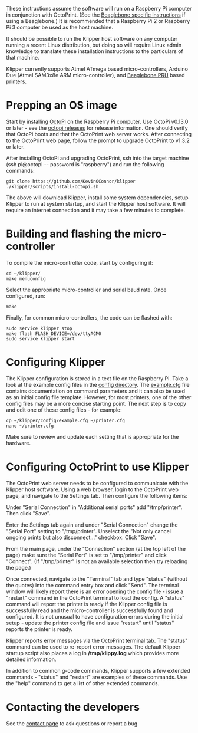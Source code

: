 These instructions assume the software will run on a Raspberry Pi
computer in conjunction with OctoPrint. (See the
[Beaglebone specific instructions](beaglebone.md) if using a
Beaglebone.) It is recommended that a Raspberry Pi 2 or Raspberry Pi 3
computer be used as the host machine.

It should be possible to run the Klipper host software on any computer
running a recent Linux distribution, but doing so will require Linux
admin knowledge to translate these installation instructions to the
particulars of that machine.

Klipper currently supports Atmel ATmega based micro-controllers,
Arduino Due (Atmel SAM3x8e ARM micro-controller), and
[Beaglebone PRU](beaglebone.md) based printers.

Prepping an OS image
====================

Start by installing [OctoPi](https://github.com/guysoft/OctoPi) on the
Raspberry Pi computer. Use OctoPi v0.13.0 or later - see the
[octopi releases](https://github.com/guysoft/OctoPi/releases) for
release information. One should verify that OctoPi boots and that the
OctoPrint web server works. After connecting to the OctoPrint web
page, follow the prompt to upgrade OctoPrint to v1.3.2 or later.

After installing OctoPi and upgrading OctoPrint, ssh into the target
machine (ssh pi@octopi -- password is "raspberry") and run the
following commands:

```
git clone https://github.com/KevinOConnor/klipper
./klipper/scripts/install-octopi.sh
```

The above will download Klipper, install some system dependencies,
setup Klipper to run at system startup, and start the Klipper host
software. It will require an internet connection and it may take a few
minutes to complete.

Building and flashing the micro-controller
==========================================

To compile the micro-controller code, start by configuring it:

```
cd ~/klipper/
make menuconfig
```

Select the appropriate micro-controller and serial baud rate. Once
configured, run:

```
make
```

Finally, for common micro-controllers, the code can be flashed with:

```
sudo service klipper stop
make flash FLASH_DEVICE=/dev/ttyACM0
sudo service klipper start
```

Configuring Klipper
===================

The Klipper configuration is stored in a text file on the Raspberry
Pi. Take a look at the example config files in the
[config directory](../config/). The
[example.cfg](../config/example.cfg) file contains documentation on
command parameters and it can also be used as an initial config file
template. However, for most printers, one of the other config files
may be a more concise starting point. The next step is to copy and
edit one of these config files - for example:

```
cp ~/klipper/config/example.cfg ~/printer.cfg
nano ~/printer.cfg
```

Make sure to review and update each setting that is appropriate for
the hardware.

Configuring OctoPrint to use Klipper
====================================

The OctoPrint web server needs to be configured to communicate with
the Klipper host software. Using a web browser, login to the OctoPrint
web page, and navigate to the Settings tab. Then configure the
following items:

Under "Serial Connection" in "Additional serial ports" add
"/tmp/printer". Then click "Save".

Enter the Settings tab again and under "Serial Connection" change the
"Serial Port" setting to "/tmp/printer". Unselect the "Not only cancel
ongoing prints but also disconnect..." checkbox. Click "Save".

From the main page, under the "Connection" section (at the top left of
the page) make sure the "Serial Port" is set to "/tmp/printer" and
click "Connect". (If "/tmp/printer" is not an available selection then
try reloading the page.)

Once connected, navigate to the "Terminal" tab and type "status"
(without the quotes) into the command entry box and click "Send". The
terminal window will likely report there is an error opening the
config file - issue a "restart" command in the OctoPrint terminal to
load the config. A "status" command will report the printer is ready
if the Klipper config file is successfully read and the
micro-controller is successfully found and configured. It is not
unusual to have configuration errors during the initial setup - update
the printer config file and issue "restart" until "status" reports the
printer is ready.

Klipper reports error messages via the OctoPrint terminal tab. The
"status" command can be used to re-report error messages. The default
Klipper startup script also places a log in **/tmp/klippy.log** which
provides more detailed information.

In addition to common g-code commands, Klipper supports a few extended
commands - "status" and "restart" are examples of these commands. Use
the "help" command to get a list of other extended commands.

Contacting the developers
=========================

See the [contact page](Contact.md) to ask questions or report a bug.
